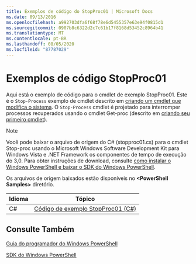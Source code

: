 ```yaml
---
title: Exemplos de código do StopProc01 | Microsoft Docs
ms.date: 09/13/2016
ms.openlocfilehash: a992703dfa6f68f78e6d5455357e63e94f0815d1
ms.sourcegitcommit: 0907b8c6322d2c7c61b17f8168d53452c8964b41
ms.translationtype: MT
ms.contentlocale: pt-BR
ms.lasthandoff: 08/05/2020
ms.locfileid: "87787029"
---
```

# <a name="stopproc01-code-samples"></a>Exemplos de código StopProc01

Aqui está o exemplo de código para o cmdlet de exemplo StopProc01. Este é o `Stop-Process` exemplo de cmdlet descrito em [criando um cmdlet que modifica o sistema](../cmdlet/creating-a-cmdlet-that-modifies-the-system.md). O `Stop-Process` cmdlet é projetado para interromper processos recuperados usando o cmdlet Get-proc (descrito em [criando seu primeiro cmdlet](../cmdlet/creating-a-cmdlet-without-parameters.md)).

> [!NOTE]
> Você pode baixar o arquivo de origem do C# (stopproc01.cs) para o cmdlet Stop-proc usando o Microsoft Windows Software Development Kit para Windows Vista e .NET Framework os componentes de tempo de execução do 3,0. Para obter instruções de download, consulte [como instalar o Windows PowerShell e baixar o SDK do Windows PowerShell](/powershell/scripting/developer/installing-the-windows-powershell-sdk).
>
> Os arquivos de origem baixados estão disponíveis no **\<PowerShell Samples>** diretório.

|Idioma|Tópico|
|--------------|-----------|
|C#|[Código de exemplo StopProc01 (C#)](./stopproc01-csharp-sample-code.md)|

## <a name="see-also"></a>Consulte Também

[Guia do programador do Windows PowerShell](./windows-powershell-programmer-s-guide.md)

[SDK do Windows PowerShell](../windows-powershell-reference.md)
